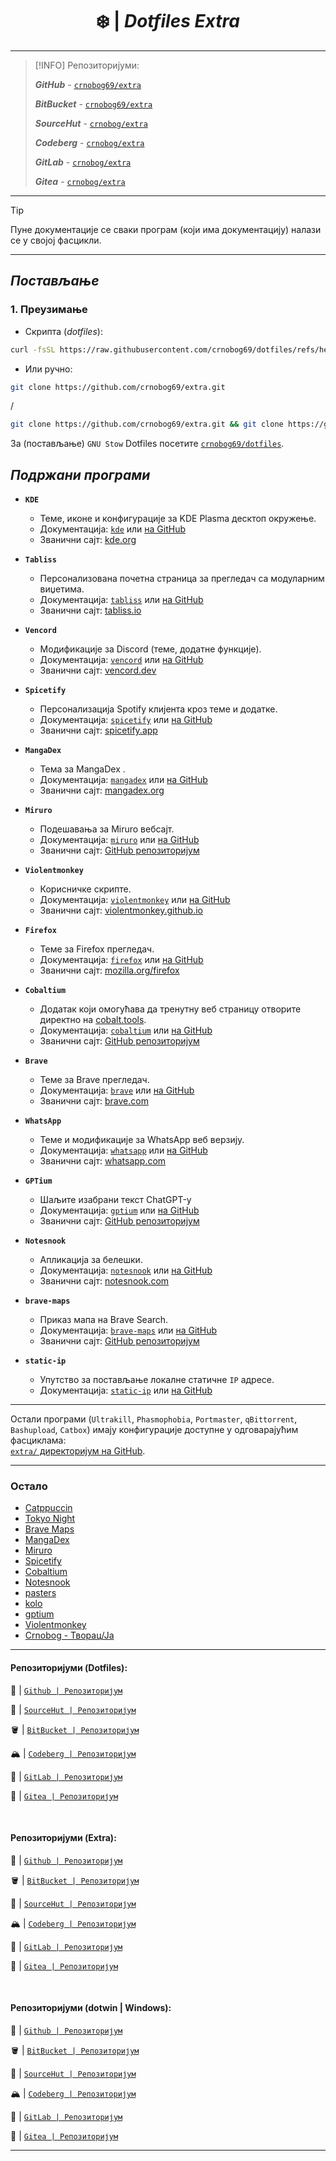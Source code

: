 <div align="center">

# ❄️ | _Dotfiles Extra_

</div>

---

> [!INFO]
> Репозиторијуми:
>
> **_GitHub_** - [`crnobog69/extra`](https://github.com/crnobog69/extra)
>
> **_BitBucket_** - [`crnobog69/extra`](https://bitbucket.org/crnobog69/extra)
>
> **_SourceHut_** - [`crnobog/extra`](https://git.sr.ht/~crnobog/extra)
>
> **_Codeberg_** - [`crnobog/extra`](https://codeberg.org/crnobog/extra)
>
> **_GitLab_** - [`crnobog/extra`](https://gitlab.com/crnobog/extra)
>
> **_Gitea_** - [`crnobog/extra`](https://gitea.com/crnobog/extra)

---

> [!TIP]
> Пуне документације се сваки програм (који има документацију) налази се у својој фасцикли.

---

## _Постављање_

### 1. Преузимање

- Скрипта (*dotfiles*):

```bash
curl -fsSL https://raw.githubusercontent.com/crnobog69/dotfiles/refs/heads/main/install.sh | sh
```

- Или ручно:

```bash
git clone https://github.com/crnobog69/extra.git
```

/

```bash
git clone https://github.com/crnobog69/extra.git && git clone https://github.com/crnobog69/extra.git
```

За (постављање) `GNU Stow` Dotfiles посетите [`crnobog69/dotfiles`](https://github.com/crnobog69/dotfiles).

## _Подржани програми_

- **`KDE`**

  - Теме, иконе и конфигурације за KDE Plasma десктоп окружење.
  - Документација: [`kde`](extra/kde) или [на GitHub](https://github.com/crnobog69/extra/blob/main/kde/README.md)
  - Званични сајт: [kde.org](https://kde.org)

- **`Tabliss`**

  - Персонализована почетна страница за прегледач са модуларним виџетима.
  - Документација: [`tabliss`](extra/tabliss) или [на GitHub](https://github.com/crnobog69/extra/blob/main/tabliss/README.md)
  - Званични сајт: [tabliss.io](https://tabliss.io)

- **`Vencord`**

  - Модификације за Discord (теме, додатне функције).
  - Документација: [`vencord`](extra/vencord) или [на GitHub](https://github.com/crnobog69/extra/blob/main/vencord/README.md)
  - Званични сајт: [vencord.dev](https://vencord.dev)

- **`Spicetify`**

  - Персонализација Spotify клијента кроз теме и додатке.
  - Документација: [`spicetify`](extra/spicetify) или [на GitHub](https://github.com/crnobog69/extra/blob/main/spicetify/README.md)
  - Званични сајт: [spicetify.app](https://spicetify.app)

- **`MangaDex`**

  - Тема за MangaDex .
  - Документација: [`mangadex`](extra/mangadex) или [на GitHub](https://github.com/crnobog69/extra/blob/main/mangadex/README.md)
  - Званични сајт: [mangadex.org](https://mangadex.org)

- **`Miruro`**

  - Подешавања за Miruro вебсајт.
  - Документација: [`miruro`](extra/miruro) или [на GitHub](https://github.com/crnobog69/extra/blob/main/miruro/README.md)
  - Званични сајт: [GitHub репозиторијум](https://github.com/crnobog69/extra/tree/main/miruro)

- **`Violentmonkey`**

  - Корисничке скрипте.
  - Документација: [`violentmonkey`](extra/violentmonkey) или [на GitHub](https://github.com/crnobog69/extra/blob/main/violentmonkey/README.md)
  - Званични сајт: [violentmonkey.github.io](https://violentmonkey.github.io)

- **`Firefox`**

  - Теме за Firefox прегледач.
  - Документација: [`firefox`](extra/firefox) или [на GitHub](https://github.com/crnobog69/extra/blob/main/firefox/README.md)
  - Званични сајт: [mozilla.org/firefox](https://www.mozilla.org/firefox)

- **`Cobaltium`**

  - Додатак који омогућава да тренутну веб страницу отворите директно на [cobalt.tools](https://cobalt.tools).
  - Документација: [`cobaltium`](https://github.com/crnobog69/cobaltium) или [на GitHub](https://github.com/crnobog69/extra/blob/main/cobaltium/README.md)
  - Званични сајт: [GitHub репозиторијум](https://github.com/crnobog69/cobaltium)

- **`Brave`**

  - Теме за Brave прегледач.
  - Документација: [`brave`](extra/brave) или [на GitHub](https://github.com/crnobog69/extra/blob/main/brave/README.md)
  - Званични сајт: [brave.com](https://brave.com)

- **`WhatsApp`**

  - Теме и модификације за WhatsApp веб верзију.
  - Документација: [`whatsapp`](extra/whatsapp) или [на GitHub](https://github.com/crnobog69/extra/blob/main/whatsapp/README.md)
  - Званични сајт: [whatsapp.com](https://www.whatsapp.com)

- **`GPTium`**

  - Шаљите изабрани текст ChatGPT-у
  - Документација: [`gptium`](extra/gptium) или [на GitHub](https://github.com/crnobog69/extra/blob/main/gptium/README.md)
  - Званични сајт: [GitHub репозиторијум](https://github.com/crnobog69/extra/tree/main/gptium)

- **`Notesnook`**

  - Апликација за белешки.
  - Документација: [`notesnook`](extra/notesnook) или [на GitHub](https://github.com/crnobog69/extra/blob/main/notesnook/README.md)
  - Званични сајт: [notesnook.com](https://notesnook.com)

- **`brave-maps`**

  - Приказ мапа на Brave Search.
  - Документација: [`brave-maps`](extra/brave-maps) или [на GitHub](https://github.com/crnobog69/extra/blob/main/brave-maps/README.md)
  - Званични сајт: [GitHub репозиторијум](https://github.com/stignarnia/add-maps-links-brave-search)

- **`static-ip`**
  - Упутство за постављање локалне статичне `IP` адресе.
  - Документација: [`static-ip`](extra/static-ip) или [на GitHub](https://github.com/crnobog69/extra/blob/main/static-ip/README.md)

---

Остали програми (`Ultrakill`, `Phasmophobia`, `Portmaster`, `qBittorrent`, `Bashupload`, `Catbox`) имају конфигурације доступне у одговарајућим фасциклама:  
[`extra/` директоријум на GitHub](https://github.com/crnobog69/extra).

---

### Остало

- [Catppuccin](https://github.com/catppuccin)
- [Tokyo Night](https://github.com/tokyo-night)
- [Brave Maps](https://github.com/stignarnia/add-maps-links-brave-search)
- [MangaDex](https://github.com/crnobog69/mangadex)
- [Miruro](https://github.com/crnobog69/miruro-catppuccin)
- [Spicetify](https://github.com/spicetify/cli)
- [Cobaltium](https://github.com/crnobog69/cobaltium)
- [Notesnook](https://github.com/crnobog69/notesnook)
- [pasters](https://github.com/crnobog69/pasters-terminal)
- [kolo](https://github.com/crnobog69/kolo)
- [gptium](https://github.com/crnobog69/gptium)
- [Violentmonkey](https://github.com/crnobog69/violentmonkey-mocha)
- [Crnobog - Творац/Ја](https://github.com/crnobog69)

---

#### Репозиторијуми (Dotfiles):

🐙 | [`Github | Репозиторијум`](https://github.com/crnobog69/dotfiles)

🌲 | [`SourceHut | Репозиторијум`](https://git.sr.ht/~crnobog/dotfiles)

🪣 | [`BitBucket | Репозиторијум`](https://bitbucket.org/crnobog69/dotfiles)

🏔️ | [`Codeberg | Репозиторијум`](https://codeberg.org/crnobog/dotfiles)

🦊 | [`GitLab | Репозиторијум`](https://gitlab.com/crnobog/dotfiles)

🍵 | [`Gitea | Репозиторијум`](https://gitea.com/crnobog/dotfiles)

<br>

#### Репозиторијуми (Extra):

🐙 | [`Github | Репозиторијум`](https://github.com/crnobog69/extra)

🪣 | [`BitBucket | Репозиторијум`](https://bitbucket.org/crnobog69/extra)

🌲 | [`SourceHut | Репозиторијум`](https://git.sr.ht/~crnobog/extra)

🏔️ | [`Codeberg | Репозиторијум`](https://codeberg.org/crnobog/extra)

🦊 | [`GitLab | Репозиторијум`](https://gitlab.com/crnobog/extra)

🍵 | [`Gitea | Репозиторијум`](https://gitea.com/crnobog/extra)

<br>

#### Репозиторијуми (dotwin | Windows):

🐙 | [`Github | Репозиторијум`](https://github.com/crnobog69/dotwin)

🪣 | [`BitBucket | Репозиторијум`](https://bitbucket.org/crnobog69/dotwin)

🌲 | [`SourceHut | Репозиторијум`](https://git.sr.ht/~crnobog/dotwin)

🏔️ | [`Codeberg | Репозиторијум`](https://codeberg.org/crnobog/dotwin)

🦊 | [`GitLab | Репозиторијум`](https://gitlab.com/crnobog/dotwin)

🍵 | [`Gitea | Репозиторијум`](https://gitea.com/crnobog/dotwin)

---

